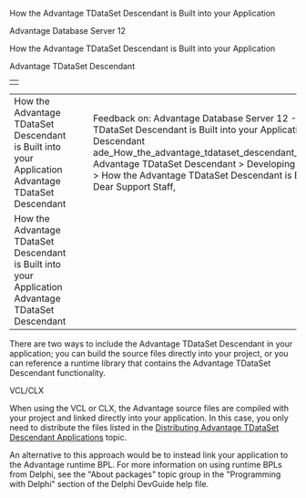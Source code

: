 How the Advantage TDataSet Descendant is Built into your Application




Advantage Database Server 12  

How the Advantage TDataSet Descendant is Built into your Application

Advantage TDataSet Descendant

|  |
| --- |
|  |

|  |  |  |  |  |
| --- | --- | --- | --- | --- |
| How the Advantage TDataSet Descendant is Built into your Application  Advantage TDataSet Descendant |  |  | Feedback on: Advantage Database Server 12 - How the Advantage TDataSet Descendant is Built into your Application Advantage TDataSet Descendant ade\_How\_the\_advantage\_tdataset\_descendant\_is\_built\_into\_your\_application Advantage TDataSet Descendant > Developing and Distributing Applications > How the Advantage TDataSet Descendant is Built into your Application / Dear Support Staff, |  |
| How the Advantage TDataSet Descendant is Built into your Application  Advantage TDataSet Descendant |  |  |  |  |

There are two ways to include the Advantage TDataSet Descendant in your application; you can build the source files directly into your project, or you can reference a runtime library that contains the Advantage TDataSet Descendant functionality.

VCL/CLX

When using the VCL or CLX, the Advantage source files are compiled with your project and linked directly into your application. In this case, you only need to distribute the files listed in the [Distributing Advantage TDataSet Descendant Applications](ade_distributing_advantage_tdataset_descendant_applications.htm) topic.

An alternative to this approach would be to instead link your application to the Advantage runtime BPL. For more information on using runtime BPLs from Delphi, see the "About packages" topic group in the "Programming with Delphi" section of the Delphi DevGuide help file.